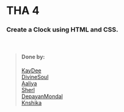 # THA 4

### Create a Clock using HTML and CSS.

<br>

> #### Done by:
> [KayDee](https://github.com/kaydee0502/devsnest-frontend/tree/master/THA%20Clock) <br>
>[DivineSoul](https://github.com/CodeBlooded-RahulMaurya/Devsnest-WebDev/tree/main/Day-04-CSS-Clock) <br>
>[Aaliya](https://github.com/Aaliya7516/DevsNest/tree/main/Web%20Development/Day%204%20CSS3)<br>
>[Sherl](https://github.com/aayushi221/Devsnest-Frontend/blob/main/day-4.html)<br>
>[DepayanMondal](https://github.com/DepayanMondal/Devsnest-Frontend/tree/main/CSS%20Clock)<br>
>[Knshika](https://github.com/knshika/Devsnest-frontend/tree/main/basic%20html%2Bcss/3.%20clock%20(Day%204))
>

